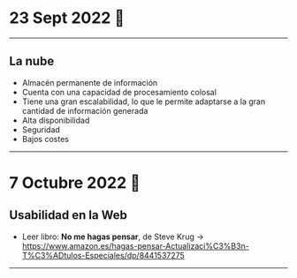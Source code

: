 # 23 Sept 2022 🍡
---
## La nube
- Almacén permanente de información
- Cuenta con una capacidad de procesamiento colosal
- Tiene una gran escalabilidad, lo que le permite adaptarse a la gran cantidad de información generada
- Alta disponibilidad
- Seguridad
- Bajos costes

---
# 7 Octubre 2022 🥏
## Usabilidad en la Web
- Leer libro: **No me hagas pensar**, de Steve Krug -> https://www.amazon.es/hagas-pensar-Actualizaci%C3%B3n-T%C3%ADtulos-Especiales/dp/8441537275 

---